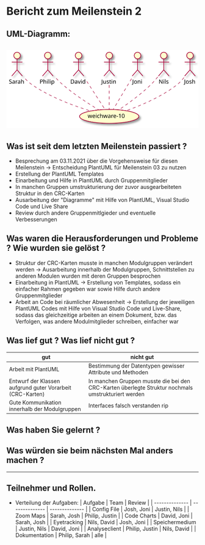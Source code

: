 # Bericht zum Meilenstein 2
## UML-Diagramm:
![UML-Diagramm](gesamt.svg)
---
## Was ist seit dem letzten Meilenstein passiert ?
- Besprechung am 03.11.2021 über die Vorgehensweise für diesen Meilenstein -> Entscheidung PlantUML für Meilenstein 03 zu nutzen
- Erstellung der PlantUML Templates
- Einarbeitung und Hilfe in PlantUML durch Gruppenmitglieder
- In manchen Gruppen umstrukturierung der zuvor ausgearbeiteten Struktur in den CRC-Karten
- Ausarbeitung der "Diagramme" mit Hilfe von PlantUML, Visual Studio Code und Live Share
- Review durch andere Gruppenmitlgieder und eventuelle Verbesserungen

## Was waren die Herausforderungen und Probleme ? Wie wurden sie gelöst ?
- Struktur der CRC-Karten musste in manchen Modulgruppen verändert werden -> Ausarbeitung innerhalb der Modulgruppen, Schnittstellen zu anderen Modulen wurden mit deren Gruppen besprochen
- Einarbeitung in PlantUML -> Erstellung von Templates, sodass ein einfacher Rahmen gegeben war sowie Hilfe durch andere Gruppenmitglieder
- Arbeit an Code bei räumlicher Abwesenheit -> Erstellung der jeweiligen PlantUML Codes mit Hilfe von Visual Studio Code und Live-Share, sodass das gleichzeitige arbeiten an einem Dokument, bzw. das Verfolgen, was andere Modulmitglieder schreiben, einfacher war

## Was lief gut ? Was lief nicht gut ?
| gut | nicht gut |
| --- | --------- |
|Arbeit mit PlantUML     |Bestimmung der Datentypen gewisser Attribute und Methoden           |
|Entwurf der Klassen aufgrund guter Vorarbeit (CRC-Karten)|In manchen Gruppen musste die bei den CRC-Karten überlegte Struktur nochmals umstrukturiert werden|
|Gute Kommunikation innerhalb der Modulgruppen|Interfaces falsch verstanden rip|

## Was haben Sie gelernt ?

## Was würden sie beim nächsten Mal anders machen ?

---
## Teilnehmer und Rollen.

- Verteilung der Aufgaben:
    | Aufgabe        | Team           | Review         |
    | -------------- | -------------- | -------------- |
    | Config File    | Josh, Joni     | Justin, Nils   |
    | Zoom Maps      | Sarah, Josh    | Philip, Justin |
    | Code Charts    | David, Joni    | Sarah, Josh    |
    | Eyetracking    | Nils, David    | Josh, Joni     |
    | Speichermedium | Justin, Nils   | David, Joni    |
    | Analyseclient  | Philip, Justin | Nils, David    |
    | Dokumentation  | Philip, Sarah  | alle           |
